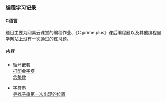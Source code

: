 ### 编程学习记录

#### C语言
题目主要为网易云课堂的编程作业、《C prime plus》课后编程题以及其他编程自学网站上没有一次通过的练习题。
##### 内容
* 循环嵌套  
[打印金字塔](https://github.com/siyue777/C-learning/blob/master/classic/001-%E5%B5%8C%E5%A5%97%E5%BE%AA%E7%8E%AF%E9%87%91%E5%AD%97%E5%A1%94%E6%89%93%E5%8D%B0%E5%AD%97%E6%AF%8D.c)  
[念整数](https://github.com/siyue777/C-learning/blob/master/classic/003-%E5%BF%B5%E6%95%B4%E6%95%B0.c)

* 字符串  
[寻找子串第一次出现的位置](https://github.com/siyue777/C-learning/blob/master/classic/004-%E5%AF%BB%E6%89%BE%E5%AD%90%E4%B8%B2%E7%AC%AC%E4%B8%80%E6%AC%A1%E5%87%BA%E7%8E%B0%E7%9A%84%E4%BD%8D%E7%BD%AE.c)






